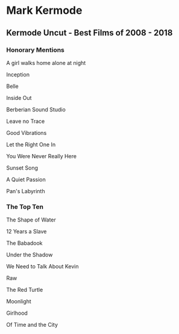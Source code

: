 # Mark Kermode

## Kermode Uncut - Best Films of 2008 - 2018

### Honorary Mentions

A girl walks home alone at night

Inception

Belle

Inside Out

Berberian Sound Studio

Leave no Trace

Good Vibrations

Let the Right One In

You Were Never Really Here

Sunset Song

A Quiet Passion

Pan's Labyrinth

### The Top Ten

The Shape of Water

12 Years a Slave

The Babadook

Under the Shadow

We Need to Talk About Kevin

Raw

The Red Turtle

Moonlight

Girlhood

Of Time and the City
